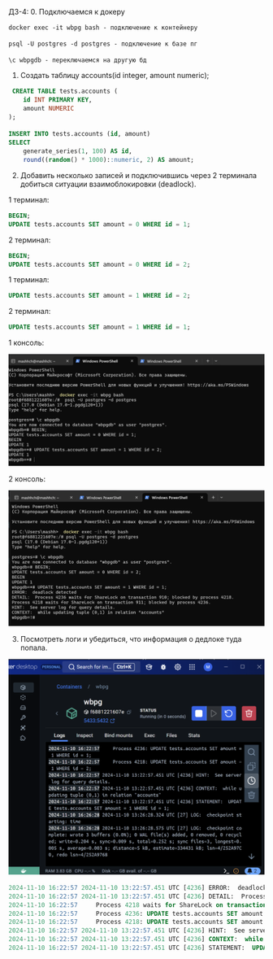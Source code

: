 ДЗ-4:
0. Подключаемся к докеру

```
docker exec -it wbpg bash - подключение к контейнеру

psql -U postgres -d postgres - подключение к базе пг

\c wbpgdb - переключаемся на другую бд
```


1. Создать таблицу accounts(id integer, amount numeric);

```sql
 CREATE TABLE tests.accounts (
    id INT PRIMARY KEY,
    amount NUMERIC
);

INSERT INTO tests.accounts (id, amount)
SELECT
    generate_series(1, 100) AS id,
    round((random() * 1000)::numeric, 2) AS amount;
```
2. Добавить несколько записей и подключившись через 2 терминала добиться ситуации взаимоблокировки (deadlock).

1 терминал:

```sql
BEGIN;
UPDATE tests.accounts SET amount = 0 WHERE id = 1;
```

2 терминал:

```sql
BEGIN;
UPDATE tests.accounts SET amount = 0 WHERE id = 2;
```

1 терминал:

```sql
UPDATE tests.accounts SET amount = 1 WHERE id = 2;
```

2 терминал:

```sql
UPDATE tests.accounts SET amount = 1 WHERE id = 1;
```
1 консоль:

![img.png](images/img9.png)

2 консоль:

![img.png](images/img10.png)


3. Посмотреть логи и убедиться, что информация о дедлоке туда попала.

![img.png](images/img11.png)

```sql
2024-11-10 16:22:57 2024-11-10 13:22:57.451 UTC [4236] ERROR:  deadlock detected
2024-11-10 16:22:57 2024-11-10 13:22:57.451 UTC [4236] DETAIL:  Process 4236 waits for ShareLock on transaction 910; blocked by process 4218.
2024-11-10 16:22:57     Process 4218 waits for ShareLock on transaction 911; blocked by process 4236.
2024-11-10 16:22:57     Process 4236: UPDATE tests.accounts SET amount = 1 WHERE id = 1;
2024-11-10 16:22:57     Process 4218: UPDATE tests.accounts SET amount = 1 WHERE id = 2;
2024-11-10 16:22:57 2024-11-10 13:22:57.451 UTC [4236] HINT:  See server log for query details.
2024-11-10 16:22:57 2024-11-10 13:22:57.451 UTC [4236] CONTEXT:  while updating tuple (0,1) in relation "accounts"
2024-11-10 16:22:57 2024-11-10 13:22:57.451 UTC [4236] STATEMENT:  UPDATE tests.accounts SET amount = 1 WHERE id = 1;
```